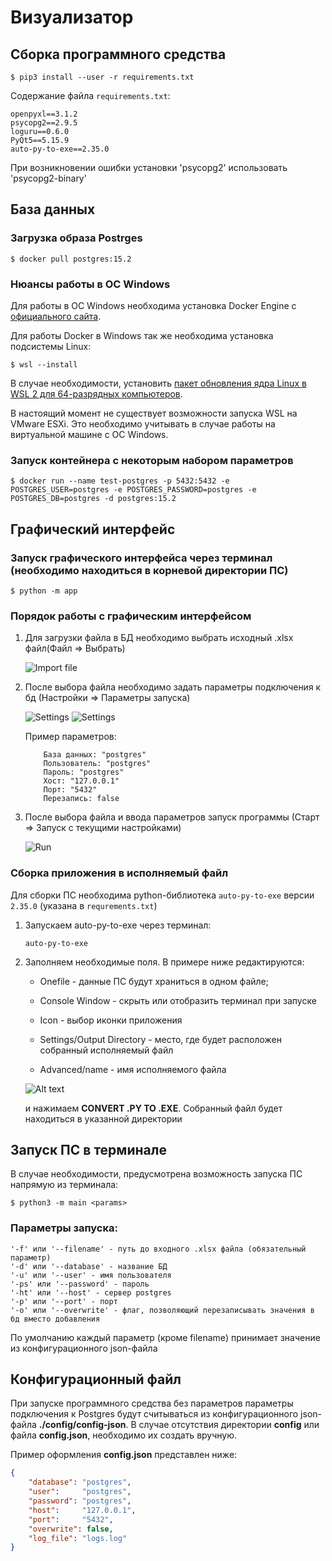 # Визуализатор

## Сборка программного средства

```console
$ pip3 install --user -r requirements.txt
```

Содержание файла `requirements.txt`:

```
openpyxl==3.1.2
psycopg2==2.9.5
loguru==0.6.0
PyQt5==5.15.9
auto-py-to-exe==2.35.0
```

При возникновении ошибки установки 'psycopg2' использовать 'psycopg2-binary'

## База данных

### Загрузка образа Postrges

```console
$ docker pull postgres:15.2
```

### Нюансы работы в ОС Windows

Для работы в ОС Windows необходима установка Docker Engine с [официального сайта](https://docs.docker.com/desktop/install/windows-install/).

Для работы Docker в Windows так же необходима установка подсистемы Linux:

```console
$ wsl --install
```

В случае необходимости, установить [пакет обновления ядра Linux в WSL 2 для 64-разрядных компьютеров](https://wslstorestorage.blob.core.windows.net/wslblob/wsl_update_x64.msi).

В настоящий момент не существует возможности запуска WSL на VMware ESXi. Это необходимо учитывать в случае работы на виртуальной машине с ОС Windows.

### Запуск контейнера с некоторым набором параметров

```console
$ docker run --name test-postgres -p 5432:5432 -e POSTGRES_USER=postgres -e POSTGRES_PASSWORD=postgres -e POSTGRES_DB=postgres -d postgres:15.2
```

## Графический интерфейс

### Запуск графического интерфейса через терминал (необходимо находиться в корневой директории ПС)

```console
$ python -m app
```

### Порядок работы с графическим интерфейсом

1. Для загрузки файла в БД необходимо выбрать исходный .xlsx файл(Файл => Выбрать)

    ![Import file](./img-examples/import.png)

1. После выбора файла необходимо задать параметры подключения к бд (Настройки => Параметры запуска)

    ![Settings](./img-examples/settings1.png)
    ![Settings](./img-examples/settings2.png)

    Пример параметров:
    ```
        База данных: "postgres"
        Пользователь: "postgres"
        Пароль: "postgres"
        Хост: "127.0.0.1"
        Порт: "5432"
        Перезапись: false
    ```
1. После выбора файла и ввода параметров запуск программы (Старт => Запуск с текущими настройками)

    ![Run](./img-examples/run.png)

### Сборка приложения в исполняемый файл

Для сборки ПС необходима python-библиотека `auto-py-to-exe` версии `2.35.0` (указана в `requrements.txt`)

1. Запускаем auto-py-to-exe через терминал:
    ```console
    auto-py-to-exe
    ```

1. Заполняем необходимые поля. В примере ниже редактируются:
    
    * Onefile - данные ПС будут храниться в одном файле;

    * Console Window - скрыть или отобразить терминал при запуске

    * Icon - выбор иконки приложения

    * Settings/Output Directory - место, где будет расположен собранный исполняемый файл

    * Advanced/name - имя исполняемого файла

    ![Alt text](img-examples/py-to-exe.PNG)

    и нажимаем **CONVERT .PY TO .EXE**. Собранный файл будет находиться в указанной директории

## Запуск ПС в терминале

В случае необходимости, предусмотрена возможность запуска ПС напрямую из терминала:

```console
$ python3 -m main <params> 
```

### Параметры запуска:

    '-f' или '--filename' - путь до входного .xlsx файла (обязательный параметр)
    '-d' или '--database' - название БД
    '-u' или '--user' - имя пользователя
    '-ps' или '--password' - пароль
    '-ht' или '--host' - сервер postgres
    '-p' или '--port' - порт
    '-o' или '--overwrite' - флаг, позволяющий перезаписывать значения в бд вместо добавления

По умолчанию каждый параметр (кроме filename) принимает значение из конфигурационного json-файла

## Конфигурационный файл

При запуске программного средства без параметров параметры подключения к Postgres будут считываться из конфигурационного json-файла **./config/config-json**. В случае отсутствия директории **config** или файла **config.json**, необходимо их создать вручную.

Пример оформления **config.json** представлен ниже:

```json
{
    "database": "postgres",
    "user":     "postgres",
    "password": "postgres",
    "host":     "127.0.0.1",
    "port":     "5432",
    "overwrite": false,
    "log_file": "logs.log"
}
```
